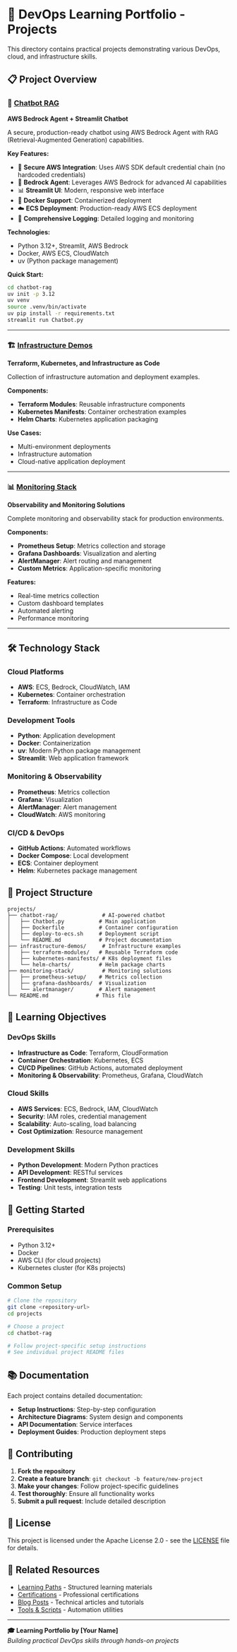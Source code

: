 # 🚀 DevOps Learning Portfolio - Projects

This directory contains practical projects demonstrating various DevOps, cloud, and infrastructure skills.

## 📋 Project Overview

### 🤖 [Chatbot RAG](./chatbot-rag/)
**AWS Bedrock Agent + Streamlit Chatbot**

A secure, production-ready chatbot using AWS Bedrock Agent with RAG (Retrieval-Augmented Generation) capabilities.

**Key Features:**
- 🔐 **Secure AWS Integration**: Uses AWS SDK default credential chain (no hardcoded credentials)
- 🤖 **Bedrock Agent**: Leverages AWS Bedrock for advanced AI capabilities
- 📊 **Streamlit UI**: Modern, responsive web interface
- 🐳 **Docker Support**: Containerized deployment
- ☁️ **ECS Deployment**: Production-ready AWS ECS deployment
- 📝 **Comprehensive Logging**: Detailed logging and monitoring

**Technologies:**
- Python 3.12+, Streamlit, AWS Bedrock
- Docker, AWS ECS, CloudWatch
- uv (Python package management)

**Quick Start:**
```bash
cd chatbot-rag
uv init -p 3.12
uv venv
source .venv/bin/activate
uv pip install -r requirements.txt
streamlit run Chatbot.py
```

---

### 🏗️ [Infrastructure Demos](./infrastructure-demos/)
**Terraform, Kubernetes, and Infrastructure as Code**

Collection of infrastructure automation and deployment examples.

**Components:**
- **Terraform Modules**: Reusable infrastructure components
- **Kubernetes Manifests**: Container orchestration examples
- **Helm Charts**: Kubernetes application packaging

**Use Cases:**
- Multi-environment deployments
- Infrastructure automation
- Cloud-native application deployment

---

### 📊 [Monitoring Stack](./monitoring-stack/)
**Observability and Monitoring Solutions**

Complete monitoring and observability stack for production environments.

**Components:**
- **Prometheus Setup**: Metrics collection and storage
- **Grafana Dashboards**: Visualization and alerting
- **AlertManager**: Alert routing and management
- **Custom Metrics**: Application-specific monitoring

**Features:**
- Real-time metrics collection
- Custom dashboard templates
- Automated alerting
- Performance monitoring

---

## 🛠️ Technology Stack

### Cloud Platforms
- **AWS**: ECS, Bedrock, CloudWatch, IAM
- **Kubernetes**: Container orchestration
- **Terraform**: Infrastructure as Code

### Development Tools
- **Python**: Application development
- **Docker**: Containerization
- **uv**: Modern Python package management
- **Streamlit**: Web application framework

### Monitoring & Observability
- **Prometheus**: Metrics collection
- **Grafana**: Visualization
- **AlertManager**: Alert management
- **CloudWatch**: AWS monitoring

### CI/CD & DevOps
- **GitHub Actions**: Automated workflows
- **Docker Compose**: Local development
- **ECS**: Container deployment
- **Helm**: Kubernetes package management

## 📁 Project Structure

```
projects/
├── chatbot-rag/              # AI-powered chatbot
│   ├── Chatbot.py           # Main application
│   ├── Dockerfile           # Container configuration
│   ├── deploy-to-ecs.sh     # Deployment script
│   └── README.md            # Project documentation
├── infrastructure-demos/     # Infrastructure examples
│   ├── terraform-modules/   # Reusable Terraform code
│   ├── kubernetes-manifests/ # K8s deployment files
│   └── helm-charts/         # Helm package charts
├── monitoring-stack/         # Monitoring solutions
│   ├── prometheus-setup/    # Metrics collection
│   ├── grafana-dashboards/  # Visualization
│   └── alertmanager/        # Alert management
└── README.md               # This file
```

## 🎯 Learning Objectives

### DevOps Skills
- **Infrastructure as Code**: Terraform, CloudFormation
- **Container Orchestration**: Kubernetes, ECS
- **CI/CD Pipelines**: GitHub Actions, automated deployment
- **Monitoring & Observability**: Prometheus, Grafana, CloudWatch

### Cloud Skills
- **AWS Services**: ECS, Bedrock, IAM, CloudWatch
- **Security**: IAM roles, credential management
- **Scalability**: Auto-scaling, load balancing
- **Cost Optimization**: Resource management

### Development Skills
- **Python Development**: Modern Python practices
- **API Development**: RESTful services
- **Frontend Development**: Streamlit web applications
- **Testing**: Unit tests, integration tests

## 🚀 Getting Started

### Prerequisites
- Python 3.12+
- Docker
- AWS CLI (for cloud projects)
- Kubernetes cluster (for K8s projects)

### Common Setup
```bash
# Clone the repository
git clone <repository-url>
cd projects

# Choose a project
cd chatbot-rag

# Follow project-specific setup instructions
# See individual project README files
```

## 📚 Documentation

Each project contains detailed documentation:
- **Setup Instructions**: Step-by-step configuration
- **Architecture Diagrams**: System design and components
- **API Documentation**: Service interfaces
- **Deployment Guides**: Production deployment steps

## 🤝 Contributing

1. **Fork the repository**
2. **Create a feature branch**: `git checkout -b feature/new-project`
3. **Make your changes**: Follow project-specific guidelines
4. **Test thoroughly**: Ensure all functionality works
5. **Submit a pull request**: Include detailed description

## 📄 License

This project is licensed under the Apache License 2.0 - see the [LICENSE](../LICENSE) file for details.

## 🔗 Related Resources

- [Learning Paths](../learning/) - Structured learning materials
- [Certifications](../certifications/) - Professional certifications
- [Blog Posts](../blog-posts/) - Technical articles and tutorials
- [Tools & Scripts](../tools-scripts/) - Automation utilities

---

**🎓 Learning Portfolio by [Your Name]**  
*Building practical DevOps skills through hands-on projects*
